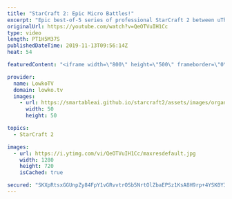 ```yaml
---
title: "StarCraft 2: Epic Micro Battles!"
excerpt: "Epic best-of-5 series of professional StarCraft 2 between uThermal and Reynor with some of the best micro I've ever seen.  Get more videos & support my work: http://www.patreon.com/lowkotv  My second channel: http://lowko.tv/morelowko Lowko Merch: http://lowko.tv/merch  Be part of the community on Discord:"
originalUrl: https://youtube.com/watch?v=QeOTVuIH1Cc
type: video
length: PT1H5M37S
publishedDateTime: 2019-11-13T09:56:14Z
heat: 54

featuredContent: "<iframe width=\"800\" height=\"500\" frameborder=\"0\" src=\"https://www.youtube.com/embed/QeOTVuIH1Cc\" allow=\"accelerometer; autoplay; encrypted-media; gyroscope; picture-in-picture\" allowfullscreen></iframe>"

provider:
  name: LowkoTV
  domain: lowko.tv
  images:
    - url: https://smartableai.github.io/starcraft2/assets/images/organizations/lowko.tv-50x50.jpg
      width: 50
      height: 50

topics:
  - StarCraft 2

images:
  - url: https://i.ytimg.com/vi/QeOTVuIH1Cc/maxresdefault.jpg
    width: 1280
    height: 720
    isCached: true

secured: "SKXpRtsxGGUnpZy84FpY1vGRvvtrOSb5NrtOlZbaEPSz1KsA8H9rp+4YSK0Y3nxSWgUiq6wK6m6Iz1gKfFWmbdiwgPQt8oslYOb8Nby+loVJFGHiIQc54iLYvnDtL6HQahL1zWctmuJoJA68KslaLnouaR3DRIS4ENPQGN03EaYp4lx2AaVSm7Tc4USa5kn6wfYBsfP5Km9RdsioPCZC83B/aQxSYgQ9CKMa5SZjIIwif6bYBrviovjILHd61bQVMAO9uZDy7nejOQaz4fYOJkm7zsU78hcIqpiKXSm6NIvBs0kWgp7sHUOi19VCdqn+kkO+6vbrYTRGDO0jeyg0WLQtEpK1RCWWhPHR5ksYFuWSqOvoFz7ubt3t2vW0IoA4+qqeVaxmSmBBpZJrCmH1ztPCdYTFSqPTFByhiwD3npk=;rFE3cZaK7pGlRdjYdiFRxg=="
---
```



